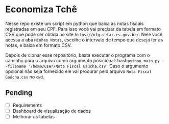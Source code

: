 # Economiza Tchê 

Nesse repo existe um script em python que baixa as notas fiscais registradas em seu CPF. 
Para isso você vai precisar da tabela em formato CSV que pode ser obtida no site `https://nfg.sefaz.rs.gov.br/`.
Nele você acessa a aba `Minhas Notas`, escolhe o intervalo de tempo que deseja ter as notas, e baixa em formato CSV. 

Depois de clonar esse repositório, basta executar o programa com o caminho para o arquivo como argumento posicional: 
bash```python main.py --filename '/home/user/Nota Fiscal Gaúcha.csv'```
Caso o argumento opcional não seja fornecido ele vai procurar pelo arquivo `Nota Fiscal Gaúcha.csv` no `cwd`. 

## Pending
- [ ] Requirements
- [ ] Dashboard de visualização de dados
- [ ] Melhorar as tabelas
